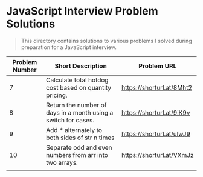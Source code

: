 # JavaScript Interview Problem Solutions

>This directory contains solutions to various problems I solved during preparation for a JavaScript interview.


| Problem Number | Short Description       | Problem URL               |
|--|-------------------------|---------------------------|
|7|Calculate total hotdog cost based on quantity pricing.|https://shorturl.at/8Mht2|
|8|Return the number of days in a month using a switch for cases.|https://shorturl.at/9iK9v|
|9|Add * alternately to both sides of str n times|https://shorturl.at/ulwJ9|
|10|Separate odd and even numbers from arr into two arrays.|https://shorturl.at/VXmJz|
||||
